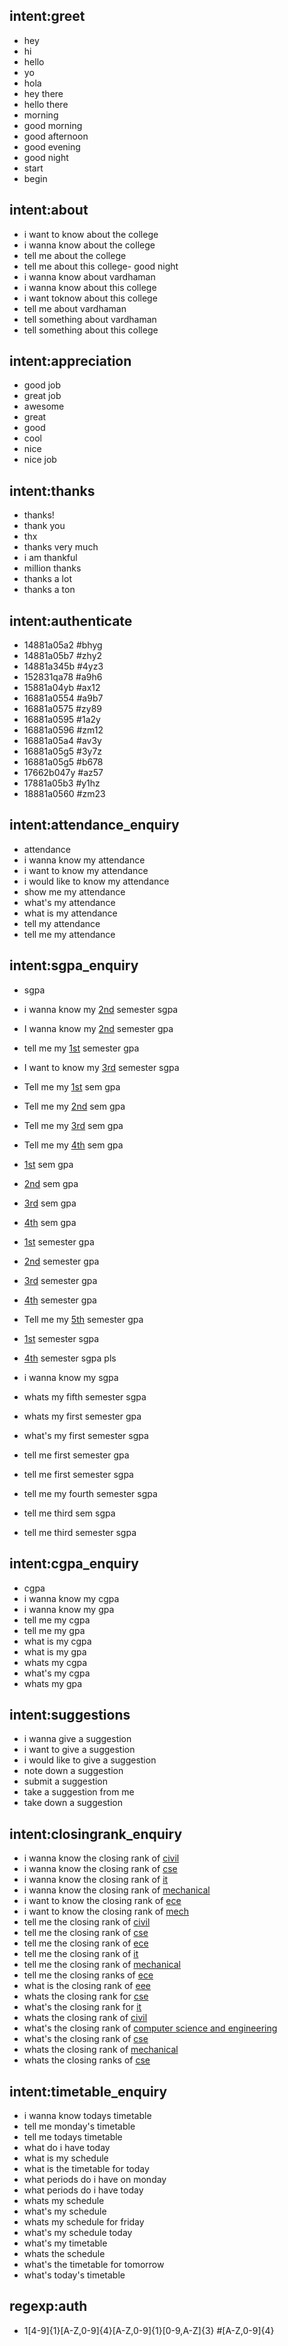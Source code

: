 ## intent:greet
- hey
- hi
- hello
- yo
- hola
- hey there
- hello there
- morning
- good morning
- good afternoon
- good evening
- good night
- start
- begin

## intent:about
- i want to know about the college
- i wanna know about the college
- tell me about the college
- tell me about this college- good night
- i wanna know about vardhaman
- i wanna know about this college
- i want toknow about this college
- tell me about vardhaman
- tell something about vardhaman
- tell something about this college

## intent:appreciation
- good job
- great job
- awesome
- great
- good
- cool
- nice
- nice job

## intent:thanks
- thanks!
- thank you
- thx
- thanks very much
- i am thankful
- million thanks
- thanks a lot
- thanks a ton

## intent:authenticate
- 14881a05a2 #bhyg
- 14881a05b7 #zhy2
- 14881a345b #4yz3
- 152831qa78 #a9h6
- 15881a04yb #ax12
- 16881a0554 #a9b7
- 16881a0575 #zy89
- 16881a0595 #1a2y
- 16881a0596 #zm12
- 16881a05a4 #av3y
- 16881a05g5 #3y7z
- 16881a05g5 #b678
- 17662b047y #az57
- 17881a05b3 #y1hz
- 18881a0560 #zm23

## intent:attendance_enquiry
- attendance
- i wanna know my attendance
- i want to know my attendance
- i would like to know my attendance
- show me my attendance
- what's my attendance
- what is my attendance
- tell my attendance
- tell me my attendance

## intent:sgpa_enquiry
- sgpa
- i wanna know my [2nd](semester) semester sgpa
- I wanna know my [2nd](semester) semester gpa
- tell me my [1st](semester) semester gpa
- I want to know my [3rd](semester) semester sgpa
- Tell me my [1st](semester) sem gpa
- Tell me my [2nd](semester) sem gpa
- Tell me my [3rd](semester) sem gpa
- Tell me my [4th](semester) sem gpa
- [1st](semester) sem gpa
- [2nd](semester) sem gpa
- [3rd](semester) sem gpa
- [4th](semester) sem gpa
- [1st](semester) semester gpa
- [2nd](semester) semester gpa
- [3rd](semester) semester gpa
- [4th](semester) semester gpa




- Tell me my [5th](semester) semester gpa
- [1st](semester) semester sgpa
- [4th](semester) semester sgpa pls
- i wanna know my sgpa
- whats my fifth semester sgpa
- whats my first semester gpa
- what's my first semester sgpa
- tell me first semester gpa
- tell me first semester sgpa
- tell me my fourth semester sgpa
- tell me third sem sgpa
- tell me third semester sgpa

## intent:cgpa_enquiry
- cgpa
- i wanna know my cgpa
- i wanna know my gpa
- tell me my cgpa
- tell me my gpa
- what is my cgpa
- what is my gpa
- whats my cgpa
- what's my cgpa
- whats my gpa

## intent:suggestions
- i wanna give a suggestion
- i want to give a suggestion
- i would like to give a suggestion
- note down a suggestion
- submit a suggestion
- take a suggestion from me
- take down a suggestion

## intent:closingrank_enquiry
- i wanna know the closing rank of [civil](department)
- i wanna know the closing rank of [cse](department)
- i wanna know the closing rank of [it](department)
- i wanna know the closing rank of [mechanical](department)
- i want to know the closing rank of [ece](department)
- i want to know the closing rank of [mech](department)
- tell me the closing rank of [civil](department)
- tell me the closing rank of [cse](department)
- tell me the closing rank of [ece](department)
- tell me the closing rank of [it](department)
- tell me the closing rank of [mechanical](department)
- tell me the closing ranks of [ece](department)
- what is the closing rank of [eee](department)
- whats the closing rank for [cse](department)
- what's the closing rank for [it](department)
- whats the closing rank of [civil](department)
- what's the closing rank of [computer science and engineering](department)
- what's the closing rank of [cse](department)
- whats the closing rank of [mechanical](department)
- whats the closing ranks of [cse](department)

## intent:timetable_enquiry
- i wanna know todays timetable
- tell me monday's timetable
- tell me todays timetable
- what do i have today
- what is my schedule
- what is the timetable for today
- what periods do i have on monday
- what periods do i have today
- whats my schedule
- what's my schedule
- whats my schedule for friday
- what's my schedule today
- what's my timetable
- whats the schedule
- what's the timetable for tomorrow
- what's today's timetable

## regexp:auth
- 1[4-9]{1}[A-Z,0-9]{4}[A-Z,0-9]{1}[0-9,A-Z]{3} #[A-Z,0-9]{4}